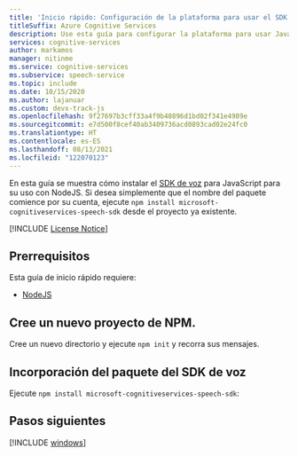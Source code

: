 ```yaml
---
title: 'Inicio rápido: Configuración de la plataforma para usar el SDK de voz para JavaScript (NodeJS): servicio de voz'
titleSuffix: Azure Cognitive Services
description: Use esta guía para configurar la plataforma para usar JavaScript (NodeJS) con el SDK del servicio de voz.
services: cognitive-services
author: markamos
manager: nitinme
ms.service: cognitive-services
ms.subservice: speech-service
ms.topic: include
ms.date: 10/15/2020
ms.author: lajanuar
ms.custom: devx-track-js
ms.openlocfilehash: 9f27697b3cff33a4f9b40896d1bd02f341e4989e
ms.sourcegitcommit: e7d500f8cef40ab3409736acd0893cad02e24fc0
ms.translationtype: HT
ms.contentlocale: es-ES
ms.lasthandoff: 08/13/2021
ms.locfileid: "122070123"
---
```

En esta guía se muestra cómo instalar el [SDK de voz](~/articles/cognitive-services/speech-service/speech-sdk.md) para JavaScript para su uso con NodeJS. Si desea simplemente que el nombre del paquete comience por su cuenta, ejecute `npm install microsoft-cognitiveservices-speech-sdk` desde el proyecto ya existente.

[!INCLUDE [License Notice](~/includes/cognitive-services-speech-service-license-notice.md)]

## <a name="prerequisites"></a>Prerrequisitos

Esta guía de inicio rápido requiere:

* [NodeJS](https://nodejs.org/)

## <a name="create-a-new-npm-project"></a>Cree un nuevo proyecto de NPM.

Cree un nuevo directorio y ejecute `npm init` y recorra sus mensajes.

## <a name="add-the-speech-sdk-package"></a>Incorporación del paquete del SDK de voz

Ejecute `npm install microsoft-cognitiveservices-speech-sdk`:

## <a name="next-steps"></a>Pasos siguientes

[!INCLUDE [windows](../quickstart-list.md)]